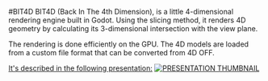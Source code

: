 #BIT4D
BIT4D (Back In The 4th Dimension), is a little 4-dimensional rendering engine built in Godot. Using the slicing method, it renders 4D geometry by calculating its 3-dimensional intersection with the view plane.

The rendering is done efficiently on the GPU. The 4D models are loaded from a custom file format that can be converted from 4D OFF.

[It's described in the following presentation:](https://youtu.be/P3hHktfxik4?si=SDb4eCj1h5YbXalv)
[![PRESENTATION THUMBNAIL](https://img.youtube.com/vi/P3hHktfxik4/0.jpg)](https://www.youtube.com/watch?v=P3hHktfxik4)

